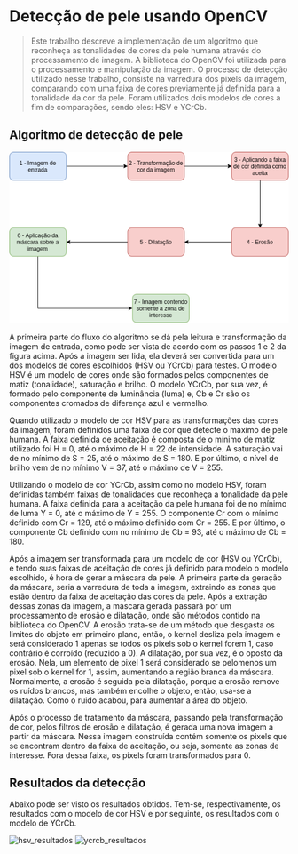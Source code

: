 # Detecção de pele usando OpenCV
> Este trabalho descreve a implementação de um algoritmo que reconheça as tonalidades de cores da pele humana através do processamento de imagem. A biblioteca do OpenCV foi utilizada para o processamento e manipulação da imagem. O processo de detecção utilizado nesse trabalho, consiste na varredura dos pixels da imagem, comparando com uma faixa de cores previamente já definida para a tonalidade da cor da pele. Foram utilizados dois modelos de cores a fim de comparações, sendo eles: HSV e YCrCb.

## Algoritmo de detecção de pele

![algoritmo](digrama-deteccao-pele.png)

A primeira parte do fluxo do algoritmo se dá pela leitura e transformação da imagem de entrada, como pode ser vista de acordo com os passos 1 e 2 da figura acima.
Após a imagem ser lida, ela deverá ser convertida para um dos modelos de cores escolhidos (HSV ou YCrCb) para testes. O modelo HSV é um modelo de cores onde são formados pelos componentes de matiz (tonalidade), saturação e brilho. O modelo YCrCb, por sua vez, é formado pelo componente de luminância (luma) e, Cb e Cr são os componentes cromados de diferença azul e vermelho.

Quando utilizado o modelo de cor HSV para as transformações das cores da imagem, foram definidos uma faixa de cor que detecte o máximo de pele humana. A faixa definida de aceitação é composta de o mínimo de matiz utilizado foi H = 0, até o máximo de H = 22 de intensidade. A saturação vai de no mínimo de S = 25, até o máximo de S = 180. E por último, o nível de brilho vem de no mínimo V = 37, até o máximo de V = 255.

Utilizando o modelo de cor YCrCb, assim como no modelo HSV, foram definidas também faixas de tonalidades que reconheça a tonalidade da pele humana. A faixa definida para a aceitação da pele humana foi de no mínimo de luma Y = 0, até o máximo de Y = 255. O componente Cr com o mínimo definido com Cr = 129, até o máximo definido com Cr = 255. E por último, o componente Cb definido com no mínimo de Cb = 93, até o máximo de Cb = 180.

Após a imagem ser transformada para um modelo de cor (HSV ou YCrCb), e tendo suas faixas de aceitação de cores já definido para modelo o modelo escolhido, é hora de gerar a máscara da pele. A primeira parte da geração da máscara, seria a varredura de toda a imagem, extraindo as zonas que estão dentro da faixa de aceitação das cores da pele. Após a extração dessas zonas da imagem, a máscara gerada passará por um processamento de erosão e dilatação, onde são métodos contido na biblioteca do OpenCV. A erosão trata-se de um método que desgasta os limites do objeto em primeiro plano, então, o kernel desliza pela imagem e será considerado 1 apenas se todos os pixels sob o kernel forem 1, caso contrário é corroído (reduzido a 0). A dilatação, por sua vez, é o oposto da erosão. Nela, um elemento de pixel 1 será considerado se pelomenos um pixel sob o kernel for 1, assim, aumentando a região branca da máscara. Normalmente, a erosão é seguida pela dilatação, porque a erosão remove os ruídos brancos, mas também encolhe o objeto, então, usa-se a dilatação. Como o ruido acabou, para aumentar a área do objeto.

Após o processo de tratamento da máscara, passando pela transformação de cor, pelos filtros de erosão e dilatação, é gerada uma nova imagem a partir da máscara. Nessa imagem construída contém somente os pixels que se encontram dentro da faixa de aceitação, ou seja, somente as zonas de interesse. Fora dessa faixa, os pixels foram transformados para 0.

## Resultados da detecção
Abaixo pode ser visto os resultados obtidos. Tem-se, respectivamente, os resultados com o modelo de cor HSV e por seguinte, os resultados com o modelo de YCrCb.

![hsv_resultados]()
![ycrcb_resultados]()
